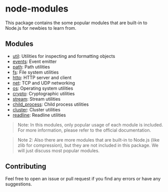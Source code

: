 # node-modules

This package contains the some popular modules that are built-in to Node.js for newbies to learn from.

## Modules

- [util](/util.md): Utilities for inspecting and formatting objects
- [events](/events.md): Event emitter
- [path](/path.md): Path utilities
- [fs](/fs.md): File system utilities
- [http](/http.md): HTTP server and client
- [net](/net.md): TCP and UDP networking
- [os](/os.md): Operating system utilities
- [crypto](/crypto.md): Cryptographic utilities
- [stream](/stream.md): Stream utilities
- [child_process](/child_process.md): Child process utilities
- [cluster](/cluster.md): Cluster utilities
- [readline](/readline.md): Readline utilities

> Note: In this modules, only popular usage of each module is included. For more information, please refer to the official documentation.

> Note 2: Also there are more modules that are built-in to Node.js (like zlib for compression), but they are not included in this package. We will just discuss most popular modules.
## Contributing
Feel free to open an issue or pull request if you find any errors or have any suggestions.
